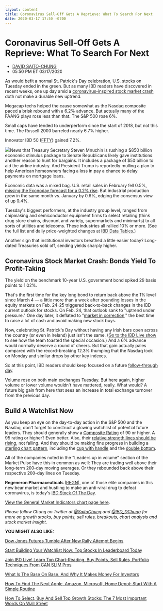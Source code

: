 ```yaml
---
layout: content
title: Coronavirus Sell-Off Gets A Reprieve: What To Search For Next
date: 2020-03-17 17:50 -0700
---
```



Coronavirus Sell-Off Gets A Reprieve: What To Search For Next
==============================================================




* [DAVID SAITO-CHUNG](https://www.investors.com/author/chungd/ "Posts by DAVID SAITO-CHUNG")
* 05:50 PM ET 03/17/2020




As would befit a normal St. Patrick's Day celebration, U.S. stocks on Tuesday ended in the green. But as many IBD readers have discovered in recent weeks, one up day amid a [coronavirus-inspired stock market crash](https://www.investors.com/market-trend/stock-market-today/stock-market-today-market-trends-best-stocks-buy-watch/) doth not make a durable new uptrend.




Megacap techs helped the cause somewhat as the Nasdaq composite paced a brisk rebound with a 6.2% advance. But actually many of the FAANG plays rose less than that. The S&P 500 rose 6%.


Small caps have tended to underperform since the start of 2018, but not this time. The Russell 2000 barreled nearly 6.7% higher.


Innovator IBD 50 ([FFTY](https://research.investors.com/quote.aspx?symbol=FFTY)) gained 7.2%.


![](https://www.investors.com/wp-content/uploads/2020/03/MP031720-247x300.jpg)News that Treasury Secretary Steven Mnuchin is rushing a $850 billion economic stimulus package to Senate Republicans likely gave institutions another reason to hunt for bargains. It includes a package of $50 billion to aid the airline industry. And President Trump is reportedly mulling a plan to help American homeowners facing a loss in pay a chance to delay payments on mortgage loans.


Economic data was a mixed bag. U.S. retail sales in February fell 0.5%, [missing the Econoday forecast for a 0.2% rise](https://research.investors.com/economic-calendar/). But industrial production grew in the same month vs. January by 0.6%, edging the consensus view of up 0.4%.


Tuesday's biggest performers, at the industry group level, ranged from chipmaking and semiconductor equipment firms to select retailing (think drug store chains, discount and variety, supermarkets and minimarts) to all sorts of utilities and telecoms. These industries all rallied 10% or more. (See the full list and daily price-weighted changes at [IBD Data Tables](https://www.investors.com/ibd-data-tables/).)


Another sign that institutional investors breathed a little easier today? Long-dated Treasuries sold off, sending yields sharply higher.


Coronavirus Stock Market Crash: Bonds Yield To Profit-Taking
------------------------------------------------------------


The yield on the benchmark 10-year U.S. government bond spiked 29 basis points to 1.02%.


That's the first time for the key long bond to return back above the 1% level since March 4 — a little more than a week after pounding losses in the equity markets on Feb. 24-25 triggered back-to-back changes in the IBD current outlook for stocks. On Feb. 24, that outlook sank to "uptrend under pressure." One day later, it deflated to "[market in correction](https://www.investors.com/market-trend/the-big-picture/apple-leaders-crushed-as-stock-market-issues-its-first-bearish-break-of-2020/)," the best time to raise a lot of cash and avoid making new stock buys.


Now, celebrating St. Patrick's Day without having any Irish bars open across the country (or even in Ireland) just isn't the same. ([Go to the IBD Live show](https://shop.investors.com/offer/splashresponsive.aspx?id=IBD-Live) to see how the team toasted the special occasion.) And a 6% advance would normally deserve a round of cheers. But that gain actually pales compared with the record-breaking 12.3% thumping that the Nasdaq took on Monday and similar drops by other key indexes.


So at this point, IBD readers should keep focused on a future [follow-through day](https://www.investors.com/how-to-invest/investors-corner/why-you-should-buy-on-the-follow-through-day/).


Volume rose on both main exchanges Tuesday. But here again, higher volume or lower volume wouldn't have mattered, really. What would? A future big gain from here that sees an increase in total exchange turnover from the previous day.


Build A Watchlist Now
---------------------


As you keep an eye on the day-to-day action in the S&P 500 and the Nasdaq, don't forget to construct a glowing watchlist of potential future leaders. They should generally show a [Composite Rating](https://www.investors.com/how-to-invest/investors-corner/how-to-research-growth-stocks/) of 90 or higher. A 95 rating or higher? Even better. Also, their [relative strength lines should be rising](https://www.investors.com/how-to-invest/investors-corner/a-stock-breakout-specialty-tool-the-relative-strength-line/), not falling. And they should be making fine progress in building a [sterling chart pattern](https://www.investors.com/how-to-invest/investors-corner/how-to-trade-stocks-base-stock-charts/), including the [cup with handle](https://www.investors.com/how-to-invest/investors-corner/the-basics-how-to-analyze-a-stocks-cup-with-handle/) and the [double bottom](https://www.investors.com/how-to-invest/investors-corner/when-buy-growth-stocks-why-double-bottom-base-fuels-strong-breakouts/).


All of the companies noted in the "Leaders up in volume" section of the Market Pulse have this in common as well: They are trading well above their long-term 200-day moving averages. Or they rebounded back above their respective 200-day lines on Tuesday.


**Regeneron Pharmaceuticals** ([REGN](https://research.investors.com/quote.aspx?symbol=REGN)), one of those elite companies in this new bear market and hustling to make an anti-viral drug to defeat coronavirus, is today's [IBD Stock Of The Day](https://www.investors.com/research/ibd-stock-of-the-day/regn-stock-jumps-speedy-coronavirus-treatment-plans/).


[View the General Market Indicators chart page here](https://www.investors.com/wp-content/uploads/2020/03/IBD1803113741GMI2.pdf).



*Please follow Chung on Twitter at [@SaitoChung](https://twitter.com/SaitoChung) and [@IBD\_DChung](https://twitter.com/IBD_DChung) for more on growth stocks, buy points, sell rules, breakouts, chart analysis and stock market insight.*


**YOU MIGHT ALSO LIKE:**


[Dow Jones Futures Tumble After New Rally Attempt Begins](https://www.investors.com/market-trend/stock-market-today/dow-jones-futures-new-rally-attempt-coronavirus-stock-market-correction-amazon-stock/)


[Start Building Your Watchlist Now: Top Stocks In Leaderboard Today](https://www.investors.com/product/leaderboard/?artProdLink=Leaderboard)


[Join IBD Live! Learn Top Chart-Reading, Buy Points, Sell Rules, Portfolio Techniques From CAN SLIM Pros](https://shop.investors.com/offer/splashresponsive.aspx?id=IBD-Live)


[What Is The Base On Base, And Why It Makes Money For Investors](https://www.investors.com/how-to-invest/investors-corner/five-ways-to-spot-the-bullish-base-on-base-stock-pattern/)


[How To Find The Next Apple, Amazon, Microsoft, Home Depot: Start With A Simple Routine](https://www.investors.com/research/how-to-invest-in-the-stock-market-start-with-a-simple-routine/)


[How To Select, Buy And Sell Top Growth Stocks: The 7 Most Important Words On Wall Street](https://www.investors.com/how-to-invest/investors-corner/how-to-trade-stocks-know-seven-most-important-words-wall-street/)




